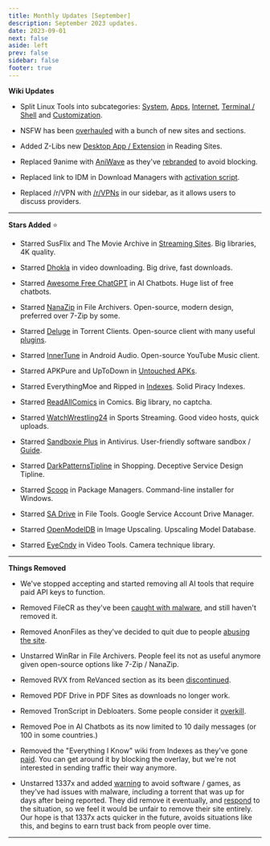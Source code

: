 ```yaml
---
title: Monthly Updates [September]
description: September 2023 updates.
date: 2023-09-01
next: false
aside: left
prev: false
sidebar: false
footer: true
---
```

<Post authors="['nbats']" />

**Wiki Updates**

* Split Linux Tools into subcategories: [System](https://fmhy.pages.dev/linuxguide/#linux-system), [Apps](https://fmhy.pages.dev/linuxguide/#linux-apps), [Internet](https://fmhy.pages.dev/linuxguide/#linux-internet), [Terminal / Shell](https://fmhy.pages.dev/linuxguide/#terminal--shell) and [Customization](https://fmhy.pages.dev/linuxguide/#customization).

* NSFW has been [overhauled](https://fmhy.pages.dev/nsfwpiracy/) with a bunch of new sites and sections.

* Added Z-Libs new [Desktop App / Extension](https://fmhy.pages.dev/readingpiracyguide/#reading-sites) in Reading Sites. 

* Replaced 9anime with [AniWave](https://fmhy.pages.dev/videopiracyguide/#anime-streaming) as they've [rebranded](https://torrentfreak.com/9anime-rebrands-to-aniwave-citing-legal-troubles-230802/) to avoid blocking. 

* Replaced link to IDM in Download Managers with [activation script](https://fmhy.pages.dev/storage/#file-download-managers).

* Replaced /r/VPN with [/r/VPNs](https://www.reddit.com/r/vpns/) in our sidebar, as it allows users to discuss providers.

***

**Stars Added** ⭐

* Starred SusFlix and The Movie Archive in [Streaming Sites](https://fmhy.pages.dev/videopiracyguide/#multi-server). Big libraries, 4K quality.

* Starred [Dhokla](https://fmhy.pages.dev/videopiracyguide/#drives--directories) in video downloading. Big drive, fast downloads. 

* Starred [Awesome Free ChatGPT](https://github.com/LiLittleCat/awesome-free-chatgpt/blob/main/README_en.md) in AI Chatbots. Huge list of free chatbots.

* Starred [NanaZip](https://fmhy.pages.dev/storage/#compression-programs) in File Archivers. Open-source, modern design, preferred over 7-Zip by some. 

* Starred [Deluge](https://fmhy.pages.dev/torrentpiracyguide/#torrent-clients) in Torrent Clients. Open-source client with many useful [plugins](https://dev.deluge-torrent.org/wiki/Plugins).

* Starred [InnerTune](https://fmhy.pages.dev/android-iosguide/#android-audio) in Android Audio. Open-source YouTube Music client. 

* Starred APKPure and UpToDown in [Untouched APKs](https://fmhy.pages.dev/android-iosguide/#untouched-apks).

* Starred EverythingMoe and Ripped in [Indexes](https://fmhy.pages.dev/miscguide/#indexes). Solid Piracy Indexes.

* Starred [ReadAllComics](https://fmhy.pages.dev/readingpiracyguide/#comic-sites) in Comics. Big library, no captcha.

* Starred [WatchWrestling24](https://fmhy.pages.dev/videopiracyguide/#sports-streaming) in Sports Streaming. Good video hosts, quick uploads.

* Starred [Sandboxie Plus](https://fmhy.pages.dev/adblockvpnguide/#antivirus) in Antivirus. User-friendly software sandbox / [Guide](https://rentry.co/sandboxie-guide).

* Starred [DarkPatternsTipline](https://fmhy.pages.dev/miscguide/#shopping) in Shopping. Deceptive Service Design Tipline. 

* Starred [Scoop](https://fmhy.pages.dev/storage/#package-managers) in Package Managers. Command-line installer for Windows.

*  Starred [SA Drive](https://fmhy.pages.dev/file-tools) in File Tools. Google Service Account Drive Manager. 

* Starred [OpenModelDB](https://fmhy.pages.dev/storage/#image-upscalers) in Image Upscaling. Upscaling Model Database.

* Starred [EyeCndy](https://fmhy.pages.dev/video-tools) in Video Tools. Camera technique library.

***
 
**Things Removed**

* We've stopped accepting and started removing all AI tools that require paid API keys to function.

* Removed FileCR as they've been [caught with malware](https://rentry.co/filecr_malware), and still haven't removed it. 

* Removed AnonFiles as they've decided to quit due to people [abusing the site](https://i.imgur.com/lXoEqAV.png).

* Unstarred WinRar in File Archivers. People feel its not as useful anymore given open-source options like 7-Zip / NanaZip.

* Removed RVX from ReVanced section as its been [discontinued](https://github.com/inotia00/revanced-documentation/wiki/Announcement).

* Removed PDF Drive in PDF Sites as downloads no longer work. 

* Removed TronScript in Debloaters. Some people consider it [overkill](https://i.imgur.com/K5hf5Bu.png). 

* Removed Poe in AI Chatbots as its now limited to 10 daily messages (or 100 in some countries.)

* Removed the "Everything I Know" wiki from Indexes as they've gone [paid](https://i.imgur.com/ig8jPGL.jpg). You can get around it by blocking the overlay, but we're not interested in sending traffic their way anymore.

* Unstarred 1337x and added [warning](https://pastebin.com/Rc9MYMZ7) to avoid software / games, as they've had issues with malware, including a torrent that was up for days after being reported. They did remove it eventually, and [respond](https://i.imgur.com/ij4CXIm.png) to the situation, so we feel it would be unfair to remove their site entirely. Our hope is that 1337x acts quicker in the future, avoids situations like this, and begins to earn trust back from people over time.

***
